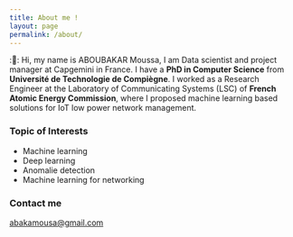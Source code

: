 ```yaml
---
title: About me !
layout: page
permalink: /about/
---
```




::wave:: Hi, my name is ABOUBAKAR Moussa, I am Data scientist and project manager at Capgemini in France. I have a **PhD in Computer Science** from **Université de Technologie de Compiègne**. I worked as a Research Engineer at the Laboratory of Communicating Systems (LSC) of **French Atomic Energy Commission**, where I proposed machine learning based solutions for IoT low power network management. 

### Topic of Interests
* Machine learning
* Deep learning
* Anomalie detection
* Machine learning for networking



### Contact me

[abakamousa@gmail.com](mailto:abakamousa@gmail.com)
